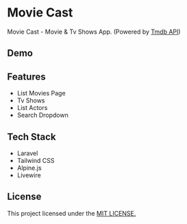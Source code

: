 # Movie Cast
Movie Cast - Movie & Tv Shows App. (Powered by [Tmdb API](https://www.themoviedb.org/documentation/api))

## Demo

## Features
- List Movies Page
- Tv Shows
- List Actors
- Search Dropdown

## Tech Stack
- Laravel
- Tailwind CSS
- Alpine.js
- Livewire

## License
This project licensed under the [MIT LICENSE.]()
